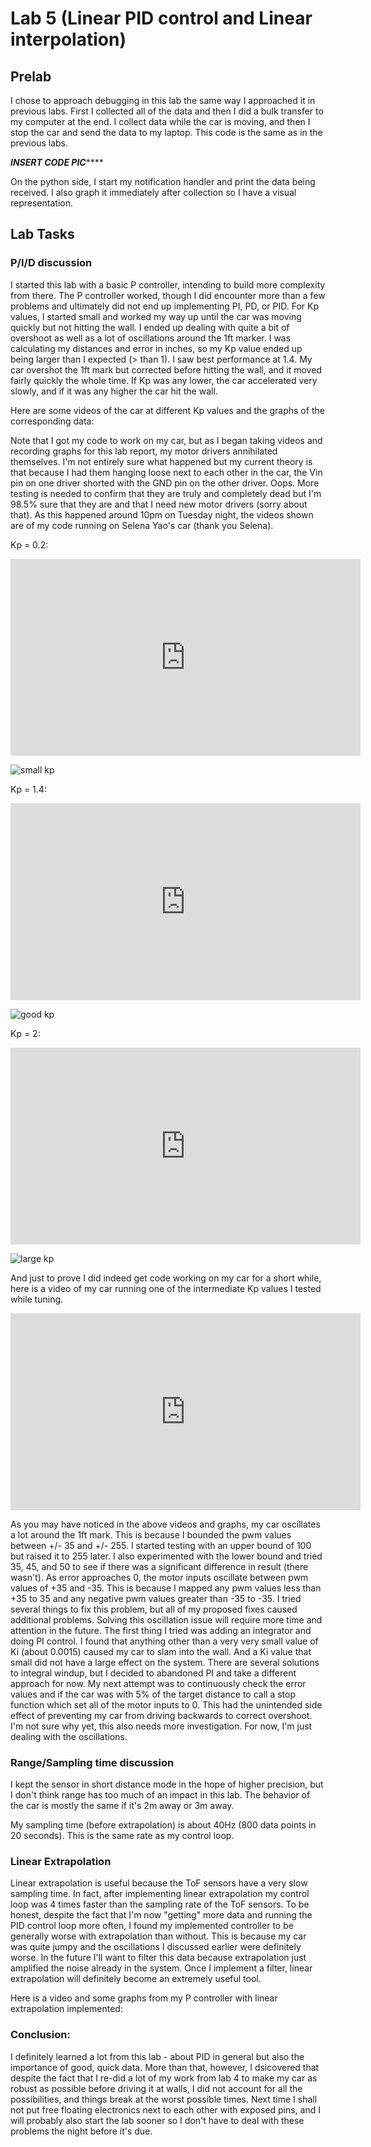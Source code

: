 # Lab 5 (Linear PID control and Linear interpolation)

## Prelab

I chose to approach debugging in this lab the same way I approached it in previous labs. First I collected all of the data and then I did a bulk transfer to my computer at the end. I collect data while the car is moving, and then I stop the car and send the data to my laptop. This code is the same as in the previous labs. 

*********INSERT CODE PIC*************

On the python side, I start my notification handler and print the data being received. I also graph it immediately after collection so I have a visual representation. 

## Lab Tasks

### P/I/D discussion

I started this lab with a basic P controller, intending to build more complexity from there. The P controller worked, though I did encounter more than a few problems and ultimately did not end up implementing PI, PD, or PID. For Kp values, I started small and worked my way up until the car was moving quickly but not hitting the wall. I ended up dealing with quite a bit of overshoot as well as a lot of oscillations around the 1ft marker. I was calculating my distances and error in inches, so my Kp value ended up being larger than I expected (> than 1). I saw best performance at 1.4. My car overshot the 1ft mark but corrected before hitting the wall, and it moved fairly quickly the whole time. If Kp was any lower, the car accelerated very slowly, and if it was any higher the car hit the wall.

Here are some videos of the car at different Kp values and the graphs of the corresponding data:

Note that I got my code to work on my car, but as I began taking videos and recording graphs for this lab report, my motor drivers annihilated themselves. I'm not entirely sure what happened but my current theory is that because I had them hanging loose next to each other in the car, the Vin pin on one driver shorted with the GND pin on the other driver. Oops. More testing is needed to confirm that they are truly and completely dead but I'm 98.5% sure that they are and that I need new motor drivers (sorry about that). As this happened around 10pm on Tuesday night, the videos shown are of my code running on Selena Yao's car (thank you Selena). 

Kp = 0.2:

<iframe width="560" height="315" src="https://www.youtube.com/embed/vA7aVGoPfVA" frameborder="0" allowfullscreen></iframe>

![small kp](files/small_kp_graphs.png)

Kp = 1.4:

<iframe width="560" height="315" src="https://www.youtube.com/embed/GS5flJMKNHQ" frameborder="0" allowfullscreen></iframe>

![good kp](files/good_kp_graphs.png)

Kp = 2:

<iframe width="560" height="315" src="https://www.youtube.com/embed/1HcoIkLjdjE" frameborder="0" allowfullscreen></iframe>

![large kp](files/large_kp_graphs.png)

And just to prove I did indeed get code working on my car for a short while, here is a video of my car running one of the intermediate Kp values I tested while tuning. 

<iframe width="560" height="315" src="https://www.youtube.com/embed/6-gc7TkWwaA" frameborder="0" allowfullscreen></iframe>

As you may have noticed in the above videos and graphs, my car oscillates a lot around the 1ft mark. This is because I bounded the pwm values between +/- 35 and +/- 255. I started testing with an upper bound of 100 but raised it to 255 later. I also experimented with the lower bound and tried 35, 45, and 50 to see if there was a significant difference in result (there wasn't). As error approaches 0, the motor inputs oscillate between pwm values of +35 and -35. This is because I mapped any pwm values less than +35 to 35 and any negative pwm values greater than -35 to -35. I tried several things to fix this problem, but all of my proposed fixes caused additional problems. Solving this oscillation issue will require more time and attention in the future. The first thing I tried was adding an integrator and doing PI control. I found that anything other than a very very small value of Ki (about 0.0015) caused my car to slam into the wall. And a Ki value that small did not have a large effect on the system. There are several solutions to integral windup, but I decided to abandoned PI and take a different approach for now. My next attempt was to continuously check the error values and if the car was with 5% of the target distance to call a stop function which set all of the motor inputs to 0. This had the unintended side effect of preventing my car from driving backwards to correct overshoot. I'm not sure why yet, this also needs more investigation. For now, I'm just dealing with the oscillations. 

### Range/Sampling time discussion

I kept the sensor in short distance mode in the hope of higher precision, but I don't think range has too much of an impact in this lab. The behavior of the car is mostly the same if it's 2m away or 3m away. 

My sampling time (before extrapolation) is about 40Hz (800 data points in 20 seconds). This is the same rate as my control loop. 

### Linear Extrapolation

Linear extrapolation is useful because the ToF sensors have a very slow sampling time. In fact, after implementing linear extrapolation my control loop was 4 times faster than the sampling rate of the ToF sensors. To be honest, despite the fact that I'm now "getting" more data and running the PID control loop more often, I found my implemented controller to be generally worse with extrapolation than without. This is because my car was quite jumpy and the oscillations I discussed earlier were definitely worse. In the future I'll want to filter this data because extrapolation just amplified the noise already in the system. Once I implement a filter, linear extrapolation will definitely become an extremely useful tool. 

Here is a video and some graphs from my P controller with linear extrapolation implemented: 

### Conclusion: 

I definitely learned a lot from this lab - about PID in general but also the importance of good, quick data. More than that, however, I dsicovered that despite the fact that I re-did a lot of my work from lab 4 to make my car as robust as possible before driving it at walls, I did not account for all the possibilities, and things break at the worst possible times. Next time I shall not put free floating electronics next to each other with exposed pins, and I will probably also start the lab sooner so I don't have to deal with these problems the night before it's due.

